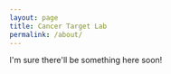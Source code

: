 ```yaml
---
layout: page
title: Cancer Target Lab
permalink: /about/
---
```


I'm sure there'll be something here soon!
